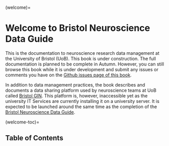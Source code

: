 (welcome)=
# Welcome to Bristol Neuroscience Data Guide

This is the documentation to neuroscience research data management at the University of Bristol (UoB). This book is under construction. The full documentation is planned to be complete in Autumn. However, you can still browse this book while it is under development and submit any issues or comments you have on the [Github issues page of this book](https://github.com/dervinism/bristol-neuroscience-data-guide/issues).

In addition to data management practices, the book describes and documents a data sharing platform used by neuroscience teams at UoB called [Bristol GIN](intro-bristol-gin). This platform is, however, inaccessible yet as the university IT Services are currently installing it on a university server. It is expected to be launched around the same time as the completion of the [Bristol Neuroscience Data Guide](intro-bristol-neurodata-guide).

(welcome-toc)=
## Table of Contents
```{tableofcontents}
```
